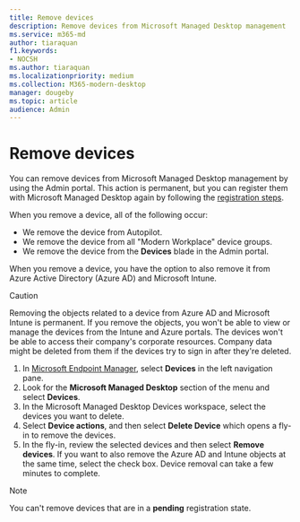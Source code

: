 ```yaml
---
title: Remove devices
description: Remove devices from Microsoft Managed Desktop management
ms.service: m365-md
author: tiaraquan
f1.keywords:
- NOCSH
ms.author: tiaraquan
ms.localizationpriority: medium
ms.collection: M365-modern-desktop
manager: dougeby
ms.topic: article
audience: Admin
---
```


# Remove devices

You can remove devices from Microsoft Managed Desktop management by using the Admin portal. This action is permanent, but you can register them with Microsoft Managed Desktop again by following the [registration steps](../get-started/register-devices-self.md).

When you remove a device, all of the following occur:

- We remove the device from Autopilot.
- We remove the device from  all "Modern Workplace" device groups.
- We remove the device from the **Devices** blade in the Admin portal.

When you remove a device, you have the option to also remove it from Azure Active Directory (Azure AD) and Microsoft Intune.
 
> [!CAUTION]
> Removing the objects related to a device from Azure AD and Microsoft Intune is permanent. If you remove the objects, you won't be able to view or manage the devices from the Intune and Azure portals. The devices won't be able to access their company's corporate resources. Company data might be deleted from them if the devices try to sign in after they're deleted.

1. In [Microsoft Endpoint Manager](https://endpoint.microsoft.com/), select **Devices** in the left navigation pane.
2. Look for the **Microsoft Managed Desktop** section of the menu and select **Devices**.
3. In the Microsoft Managed Desktop Devices workspace, select the devices you want to delete.
4. Select **Device actions**, and then select **Delete Device** which opens a fly-in to remove the devices.
5. In the fly-in, review the selected devices and then select **Remove devices**. If you want to also remove the Azure AD and Intune objects at the same time, select the check box. Device removal can take a few minutes to complete.

> [!NOTE]
> You can't remove devices that are in a **pending** registration state.